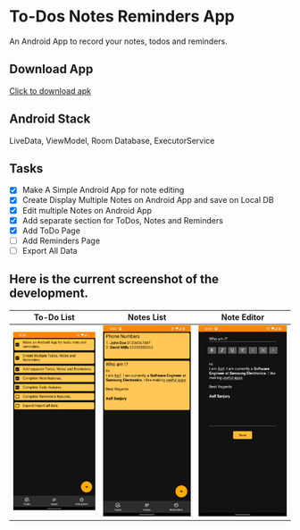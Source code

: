 # To-Dos Notes Reminders App

An Android App to record your notes, todos and reminders.

## Download App

[Click to download apk](https://github.com/asifsanjary/ListsNotesReminders/releases/download/0.02/Todos.Notes.Reminders.apk)

## Android Stack

LiveData, ViewModel, Room Database, ExecutorService

## Tasks

- [x] Make A Simple Android App for note editing
- [x] Create Display Multiple Notes on Android App and save on Local DB
- [x] Edit multiple Notes on Android App
- [x] Add separate section for ToDos, Notes and Reminders
- [x] Add ToDo Page
- [ ] Add Reminders Page
- [ ] Export All Data

## Here is the current screenshot of the development.

|                                To-Do List                                 |                                Notes List                                 |                                Note Editor                                 |
| :-----------------------------------------------------------------------: | :-----------------------------------------------------------------------: | :------------------------------------------------------------------------: |
| ![Alt text](./AppScreenshots/Screenshot_20210614-003806.png "To-Do List") | ![Alt text](./AppScreenshots/Screenshot_20210614-005313.png "Notes List") | ![Alt text](./AppScreenshots/Screenshot_20210614-005407.png "Note Editor") |
